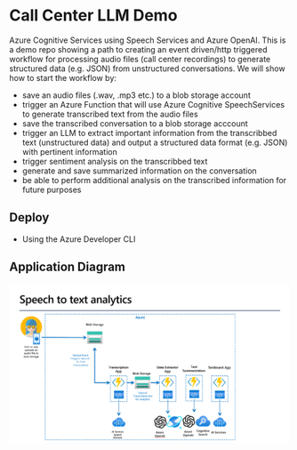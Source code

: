 # Call Center LLM Demo

Azure Cognitive Services using Speech Services and Azure OpenAI.  This is a demo repo showing a path to creating an event driven/http triggered workflow for processing audio files (call center recordings) to generate structured data (e.g. JSON) from unstructured conversations.  We will show how to start the workflow by:
- save an audio files (.wav, .mp3 etc.) to a blob storage account
- trigger an Azure Function that will use Azure Cognitive SpeechServices to generate transcribed text from the audio files
- save the transcribed conversation to a blob storage acccount
- trigger an LLM to extract important information from the transcribbed text (unstructured data) and output a structured data format (e.g. JSON) with pertinent information
- trigger sentiment analysis on the transcribbed text
- generate and save summarized information on the conversation
- be able to perform additional analysis on the transcribed information for future purposes

## Deploy

- Using the Azure Developer CLI

## Application Diagram

![Early Diagram](assets/images/arch.png)